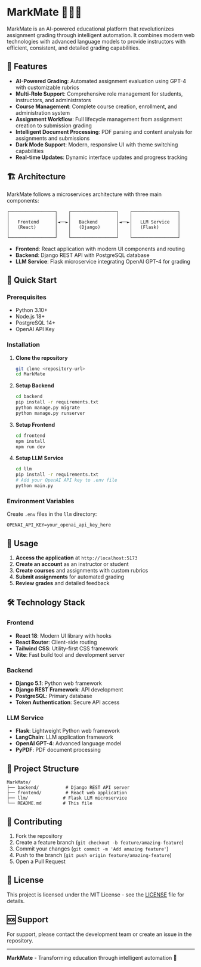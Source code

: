 # MarkMate 👨🏻‍🏫

MarkMate is an AI-powered educational platform that revolutionizes assignment grading through intelligent automation. It combines modern web technologies with advanced language models to provide instructors with efficient, consistent, and detailed grading capabilities.

## 🌟 Features

- **AI-Powered Grading**: Automated assignment evaluation using GPT-4 with customizable rubrics
- **Multi-Role Support**: Comprehensive role management for students, instructors, and administrators
- **Course Management**: Complete course creation, enrollment, and administration system
- **Assignment Workflow**: Full lifecycle management from assignment creation to submission grading
- **Intelligent Document Processing**: PDF parsing and content analysis for assignments and submissions
- **Dark Mode Support**: Modern, responsive UI with theme switching capabilities
- **Real-time Updates**: Dynamic interface updates and progress tracking

## 🏗️ Architecture

MarkMate follows a microservices architecture with three main components:

```
┌─────────────────┐    ┌─────────────────┐    ┌─────────────────┐
│                 │    │                 │    │                 │
│   Frontend      │◄──►│   Backend       │◄──►│   LLM Service   │
│   (React)       │    │   (Django)      │    │   (Flask)       │
│                 │    │                 │    │                 │
└─────────────────┘    └─────────────────┘    └─────────────────┘
```

- **Frontend**: React application with modern UI components and routing
- **Backend**: Django REST API with PostgreSQL database
- **LLM Service**: Flask microservice integrating OpenAI GPT-4 for grading

## 🚀 Quick Start

### Prerequisites

- Python 3.10+
- Node.js 18+
- PostgreSQL 14+
- OpenAI API Key

### Installation

1. **Clone the repository**
   ```bash
   git clone <repository-url>
   cd MarkMate
   ```

2. **Setup Backend**
   ```bash
   cd backend
   pip install -r requirements.txt
   python manage.py migrate
   python manage.py runserver
   ```

3. **Setup Frontend**
   ```bash
   cd frontend
   npm install
   npm run dev
   ```

4. **Setup LLM Service**
   ```bash
   cd llm
   pip install -r requirements.txt
   # Add your OpenAI API key to .env file
   python main.py
   ```

### Environment Variables

Create `.env` files in the `llm` directory:

```env
OPENAI_API_KEY=your_openai_api_key_here
```

## 📱 Usage

1. **Access the application** at `http://localhost:5173`
2. **Create an account** as an instructor or student
3. **Create courses** and assignments with custom rubrics
4. **Submit assignments** for automated grading
5. **Review grades** and detailed feedback

## 🛠️ Technology Stack

### Frontend
- **React 18**: Modern UI library with hooks
- **React Router**: Client-side routing
- **Tailwind CSS**: Utility-first CSS framework
- **Vite**: Fast build tool and development server

### Backend
- **Django 5.1**: Python web framework
- **Django REST Framework**: API development
- **PostgreSQL**: Primary database
- **Token Authentication**: Secure API access

### LLM Service
- **Flask**: Lightweight Python web framework
- **LangChain**: LLM application framework
- **OpenAI GPT-4**: Advanced language model
- **PyPDF**: PDF document processing

## 📁 Project Structure

```
MarkMate/
├── backend/          # Django REST API server
├── frontend/         # React web application
├── llm/             # Flask LLM microservice
└── README.md        # This file
```

## 🤝 Contributing

1. Fork the repository
2. Create a feature branch (`git checkout -b feature/amazing-feature`)
3. Commit your changes (`git commit -m 'Add amazing feature'`)
4. Push to the branch (`git push origin feature/amazing-feature`)
5. Open a Pull Request

## 📄 License

This project is licensed under the MIT License - see the [LICENSE](LICENSE) file for details.

## 🆘 Support

For support, please contact the development team or create an issue in the repository.

---

**MarkMate** - Transforming education through intelligent automation 🚀